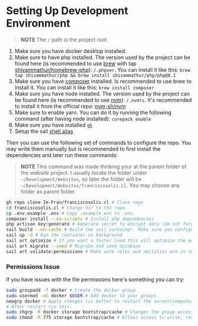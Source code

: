 # Setting Up Development Environment
> **NOTE**
> The `/` path is the project root.

1. Make sure you have docker desktop installed.
2. Make sure to have php installed. The version used by the project can be found here (is recommended to use [brew](https://brew.sh/) with tap [shivammathur/homebrew-php](https://github.com/shivammathur/homebrew-php)): `/.phpver`. You can install it like this: `brew tap shivammathur/php && brew install shivammathur/php/php@8.1`
3. Make sure you have [composer](https://getcomposer.org/download/) installed. Is recommended to use brew to install it. You can install it like this: `brew install composer`
4. Make sure you have node installed. The version used by the project can be found here (is recommended to use [nvm](https://github.com/nvm-sh/nvm)): `/.nvmrc`. It's recommended to install it from the official repo: [nvm-sh/nvm](https://github.com/nvm-sh/nvm#installing-and-updating)
5. Make sure to enable yarn. You can do it by running the following command (after having node installed): `corepack enable`
6. Make sure you have installed [`gh`](https://cli.github.com/)
7. Setup the sail [shell alias](https://laravel.com/docs/sail#configuring-a-shell-alias)

Then you can use the following set of commands to configure the repo. You may write them manually but is recommended to first install the dependencies and later run these commands:
> **NOTE**
> This command was made thinking your at the parent folder of the website project. I usually locate the folder under `~/Development/Websites`, so later the folder will be `~/Development/Websites/franciscosolis.cl`. You may choose any folder as parent folder.
```sh
gh repo clone Im-Fran/franciscosolis.cl # Clone repo
cd franciscosolis.cl # Change dir to the repo
cp .env.example .env # Copy .example.env to .env.
composer install --no-scripts # Install php dependencies
php artisan key:generate # Generate secret to encrypt data (do not forget about it!)
sail build --no-cache # Build the sail container. Make sure you configured the shell alias! (Step 7)
sail up -d # Run the container in background
sail art optimize # If you want a faster load this will optimize the environment by caching lots of settings. If you have a permissions issue check below.
sail art migrate --seed # Migrate and seed database
sail art validate:permissions # Make sure roles and abilities are in the database.
```

### Permissions Issue
If you have issues with the file permissions here's something you can try:
```sh
sudo groupadd -f docker # Create the docker group
sudo usermod -aG docker $USER # Add docker to your groups
newgrp docker # Apply changes (is better to restart the server/computer)
# After restart run this:
sudo chgrp -R docker storage bootstrap/cache # Changes the group access to docker for the storage and bootstrap/cache
sudo chmod -R 775 storage bootstrap/cache # Allows access to write, read and execute to user and group, but only read and execute to others.
```
